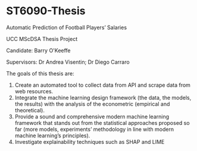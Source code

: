 # ST6090-Thesis
Automatic Prediction of Football Players’ Salaries

UCC MScDSA Thesis Project

Candidate: Barry O'Keeffe

Supervisors: Dr Andrea Visentin; Dr Diego Carraro

The goals of this thesis are:

1. Create an automated tool to collect data from API and scrape data from web resources.
2. Integrate the machine learning design framework (the data, the models, the results) with the analysis of the econometric (empirical and theoretical).
3. Provide a sound and comprehensive modern machine learning framework that stands out from the statistical approaches proposed so far (more models, experiments’ methodology in line with modern machine learning’s principles).
4. Investigate explainability techniques such as SHAP and LIME



